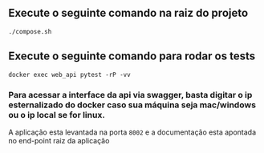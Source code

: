## Execute o seguinte comando na raiz do projeto 
```./compose.sh```

## Execute o seguinte comando para rodar os tests
```docker exec web_api pytest -rP -vv```

### Para acessar a interface da api via swagger, basta digitar o ip esternalizado do docker caso sua máquina seja mac/windows ou o ip local se for linux.
A aplicação esta levantada na porta ```8002``` e a documentação esta apontada no end-point raiz da aplicação 
